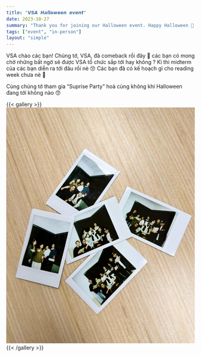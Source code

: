 ```yaml
---
title: "𝙑𝙎𝘼 𝙃𝙖𝙡𝙡𝙤𝙬𝙚𝙚𝙣 𝙚𝙫𝙚𝙣𝙩"
date: 2023-10-27
summary: "Thank you for joining our Halloween event. Happy Halloween 🎃 all the best wishes from VSA. We hope to see you guys on the next Christmas Event"
tags: ["event", "in-person"]
layout: "simple"
---
```


VSA chào các bạn! Chúng tớ, VSA, đã comeback rồi đây 🥺 các bạn có mong chờ những bất ngờ sẽ được VSA tổ chức sắp tới hay không ? Kì thi midterm của các bạn diễn ra tới đâu rồi nè 😚 Các bạn đã có kế hoạch gì cho reading week chưa nè 🥳

Cùng chúng tớ tham gia “Suprise Party” hoà cùng không khí Halloween đang tới không nào 😙

{{< gallery >}}
  <img src="image/1.jpg" class="grid-w50 md:grid-w133 xl:grid-w125" />
{{< /gallery >}}
